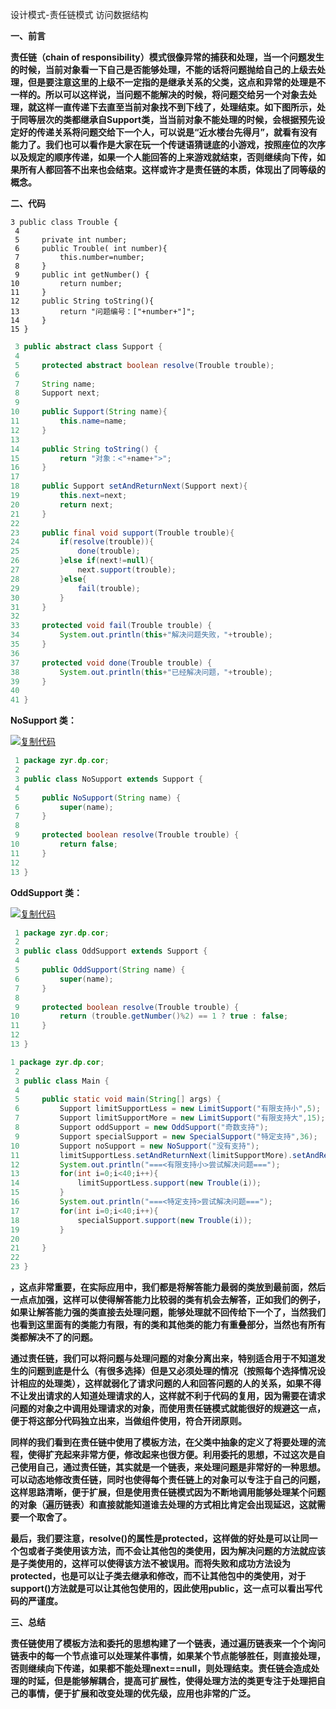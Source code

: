设计模式-责任链模式   访问数据结构



**一、前言**

  **责任链（chain of responsibility）模式很像异常的捕获和处理，当一个问题发生的时候，当前对象看一下自己是否能够处理，不能的话将问题抛给自己的上级去处理，但是要注意这里的上级不一定指的是继承关系的父类，这点和异常的处理是不一样的。所以可以这样说，当问题不能解决的时候，将问题交给另一个对象去处理，就这样一直传递下去直至当前对象找不到下线了，处理结束。如下图所示，处于同等层次的类都继承自Support类，当当前对象不能处理的时候，会根据预先设定好的传递关系将问题交给下一个人，可以说是“近水楼台先得月”，就看有没有能力了。我们也可以看作是大家在玩一个传谜语猜谜底的小游戏，按照座位的次序以及规定的顺序传递，如果一个人能回答的上来游戏就结束，否则继续向下传，如果所有人都回答不出来也会结束。这样或许才是责任链的本质，体现出了同等级的概念。**

**二、代码**

```
3 public class Trouble {
 4 
 5     private int number;
 6     public Trouble( int number){
 7         this.number=number;
 8     }
 9     public int getNumber() {
10         return number;
11     }
12     public String toString(){
13         return "问题编号：["+number+"]";
14     }
15 }
```





```java
 3 public abstract class Support {
 4 
 5     protected abstract boolean resolve(Trouble trouble);
 6     
 7     String name;
 8     Support next;
 9     
10     public Support(String name){
11         this.name=name;
12     }
13     
14     public String toString() {
15         return "对象：<"+name+">";
16     }
17     
18     public Support setAndReturnNext(Support next){
19         this.next=next;
20         return next;
21     }
22     
23     public final void support(Trouble trouble){
24         if(resolve(trouble)){
25             done(trouble);
26         }else if(next!=null){
27             next.support(trouble);
28         }else{
29             fail(trouble);
30         }
31     }
32 
33     protected void fail(Trouble trouble) {
34         System.out.println(this+"解决问题失败，"+trouble);
35     }
36 
37     protected void done(Trouble trouble) {
38         System.out.println(this+"已经解决问题，"+trouble);
39     }
40 
41 }
```

**NoSupport 类：**

[![复制代码](https://common.cnblogs.com/images/copycode.gif)](javascript:void(0);)

```java
 1 package zyr.dp.cor;
 2 
 3 public class NoSupport extends Support {
 4 
 5     public NoSupport(String name) {
 6         super(name);
 7     }
 8 
 9     protected boolean resolve(Trouble trouble) {
10         return false;
11     }
12 
13 }
```



**OddSupport 类：**

[![复制代码](https://common.cnblogs.com/images/copycode.gif)](javascript:void(0);)

```java
 1 package zyr.dp.cor;
 2 
 3 public class OddSupport extends Support {
 4 
 5     public OddSupport(String name) {
 6         super(name);
 7     }
 8 
 9     protected boolean resolve(Trouble trouble) {
10         return (trouble.getNumber()%2) == 1 ? true : false;
11     }
12 
13 }
```





```java
1 package zyr.dp.cor;
 2 
 3 public class Main {
 4 
 5     public static void main(String[] args) {
 6         Support limitSupportLess = new LimitSupport("有限支持小",5);
 7         Support limitSupportMore = new LimitSupport("有限支持大",15);
 8         Support oddSupport = new OddSupport("奇数支持");
 9         Support specialSupport = new SpecialSupport("特定支持",36);
10         Support noSupport = new NoSupport("没有支持");
11         limitSupportLess.setAndReturnNext(limitSupportMore).setAndReturnNext(oddSupport).setAndReturnNext(specialSupport).setAndReturnNext(noSupport);
12         System.out.println("===<有限支持小>尝试解决问题===");
13         for(int i=0;i<40;i++){
14             limitSupportLess.support(new Trouble(i));
15         }
16         System.out.println("===<特定支持>尝试解决问题===");
17         for(int i=0;i<40;i++){
18             specialSupport.support(new Trouble(i));
19         }
20 
21     }
22 
23 }
```

**，这点非常重要，在实际应用中，我们都是将解答能力最弱的类放到最前面，然后一点点加强，这样可以使得解答能力比较弱的类有机会去解答，正如我们的例子，如果让解答能力强的类直接去处理问题，能够处理就不回传给下一个了，当然我们也看到这里面有的类能力有限，有的类和其他类的能力有重叠部分，当然也有所有类都解决不了的问题。**

  **通过责任链，我们可以将问题与处理问题的对象分离出来，特别适合用于不知道发生的问题到底是什么（有很多选择）但是又必须处理的情况（按照每个选择情况设计相应的处理类），这样就弱化了请求问题的人和回答问题的人的关系，如果不得不让发出请求的人知道处理请求的人，这样就不利于代码的复用，因为需要在请求问题的对象之中调用处理请求的对象，而使用责任链模式就能很好的规避这一点，便于将这部分代码独立出来，当做组件使用，符合开闭原则。**

  **同样的我们看到在责任链中使用了模板方法，在父类中抽象的定义了将要处理的流程，使得扩充起来非常方便，修改起来也很方便。利用委托的思想，不过这次是自己使用自己，通过责任链，其实就是一个链表，来处理问题是非常好的一种思想。可以动态地修改责任链，同时也使得每个责任链上的对象可以专注于自己的问题，这样思路清晰，便于扩展，但是使用责任链模式因为不断地调用能够处理某个问题的对象（遍历链表）和直接就能知道谁去处理的方式相比肯定会出现延迟，这就需要一个取舍了。**

 **最后，我们要注意，resolve()的属性是protected，这样做的好处是可以让同一个包或者子类使用该方法，而不会让其他包的类使用，因为解决问题的方法就应该是子类使用的，这样可以使得该方法不被误用。而将失败和成功方法设为protected，也是可以让子类去继承和修改，而不让其他包中的类使用，对于support()方法就是可以让其他包使用的，因此使用public，这一点可以看出写代码的严谨度。**

**三、总结**

 **责任链使用了模板方法和委托的思想构建了一个链表，通过遍历链表来一个个询问链表中的每一个节点谁可以处理某件事情，如果某个节点能够胜任，则直接处理，否则继续向下传递，如果都不能处理next==null，则处理结束。责任链会造成处理的时延，但是能够解耦合，提高可扩展性，使得处理方法的类更专注于处理把自己的事情，便于扩展和改变处理的优先级，应用也非常的广泛。**